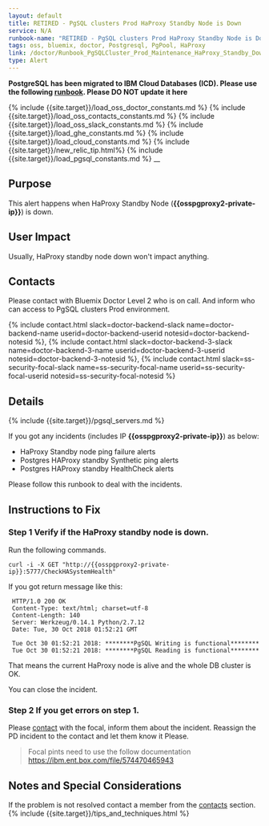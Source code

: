 ```yaml
---
layout: default
title: RETIRED - PgSQL clusters Prod HaProxy Standby Node is Down
service: N/A
runbook-name: "RETIRED - PgSQL clusters Prod HaProxy Standby Node is Down"
tags: oss, bluemix, doctor, Postgresql, PgPool, HaProxy
link: /doctor/Runbook_PgSQLCluster_Prod_Maintenance_HaProxy_Standby_Down.html
type: Alert
---
```



**PostgreSQL has been migrated to IBM Cloud Databases (ICD).  Please use the following [runbook]({{site.baseurl}}/docs/runbooks//apiplatform/Runbook-icd-postgres-monitoring.html). Please DO NOT update it here**

{% include {{site.target}}/load_oss_doctor_constants.md %}
{% include {{site.target}}/load_oss_contacts_constants.md %}
{% include {{site.target}}/load_oss_slack_constants.md %}
{% include {{site.target}}/load_ghe_constants.md %}
{% include {{site.target}}/load_cloud_constants.md %}
{% include {{site.target}}/new_relic_tip.html%}
{% include {{site.target}}/load_pgsql_constants.md %}
__

## Purpose

This alert happens when HaProxy Standby Node (**{{osspgproxy2-private-ip}}**) is down.

## User Impact

Usually, HaProxy standby node down won't impact anything.

## Contacts

Please contact with Bluemix Doctor Level 2 who is on call.
And inform who can access to PgSQL clusters Prod environment.

{% include contact.html slack=doctor-backend-slack name=doctor-backend-name userid=doctor-backend-userid notesid=doctor-backend-notesid %}, {% include contact.html slack=doctor-backend-3-slack name=doctor-backend-3-name userid=doctor-backend-3-userid notesid=doctor-backend-3-notesid %}, {% include contact.html slack=ss-security-focal-slack name=ss-security-focal-name userid=ss-security-focal-userid notesid=ss-security-focal-notesid %}


## Details

{% include {{site.target}}/pgsql_servers.md %}

If you got any incidents (includes IP **{{osspgproxy2-private-ip}}**) as below:
- HaProxy Standby node ping failure alerts
- Postgres HAProxy standby Synthetic ping alerts
- Postgres HAProxy standby HealthCheck alerts


Please follow this runbook to deal with the incidents.

## Instructions to Fix

### Step 1 Verify if the HaProxy standby node is down.

Run the following commands.

   ```
curl -i -X GET "http://{{osspgproxy2-private-ip}}:5777/CheckHASystemHealth"

   ```

   If you got return message like this:

   ```
    HTTP/1.0 200 OK
    Content-Type: text/html; charset=utf-8
    Content-Length: 140
    Server: Werkzeug/0.14.1 Python/2.7.12
    Date: Tue, 30 Oct 2018 01:52:21 GMT

    Tue Oct 30 01:52:21 2018: ********PgSQL Writing is functional********
    Tue Oct 30 01:52:21 2018: ********PgSQL Reading is functional********
   ```
   That means the current HaProxy node is alive and the whole DB cluster is OK.

You can close the incident.

### Step 2 If you get errors on step 1.

Please [contact](#contacts) with the focal, inform them about the incident. Reassign the PD incident to the contact and let them know it Please.
> Focal pints need to use the follow documentation https://ibm.ent.box.com/file/574470465943


## Notes and Special Considerations
If the problem is not resolved contact a member from the [contacts](#contacts) section.
{% include {{site.target}}/tips_and_techniques.html %}
